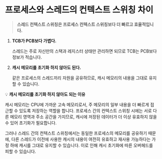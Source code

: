 # 프로세스와 스레드의 컨텍스트 스위칭 차이

> **스레드 컨텍스트 스위칭은 프로세스 컨텍스트 스위칭보다 더 빠르고 효율적입니다.**

1.  **TCB가 PCB보다 가볍다.**

    스레드는 주로 자신만의 스택과 레지스터 상태만 관리하면 되므로 TCB는 PCB보다 정보가 적습니다.
2.  **캐시 메모리를 초기화 하지 않아도 된다.**

    같은 프로세스의 스레드끼리 자원을 공유하므로, 캐시 메모리의 내용을 그대로 유지할 수 있습니다.

💡 **캐시 메모리를 초기화 하지 않아도 되는 이유**

캐시 메모리는 CPU에 가까운 고속 메모리로서, 주 메모리의 일부 내용을 더 빠르게 접근할 수 있도록 저장하는 역할을 합니다. 프로세스 간의 컨텍스트 스위칭 시에는 서로 다른 메모리 영역과 주소 공간을 가지므로, 캐시에 저장된 데이터가 더 이상 유효하지 않을 수 있어 초기화가 필요합니다.

그러나 스레드 간의 컨텍스트 스위칭에서는 동일한 프로세스의 메모리를 공유하기 때문에, 다른 스레드가 이전에 사용한 캐시의 내용이 여전히 유효하고 재사용 가능하다는 가정 하에 캐시를 그대로 유지할 수 있습니다. 이로 인해 캐시 초기화에 따른 오버헤드를 피할 수 있습니다.

